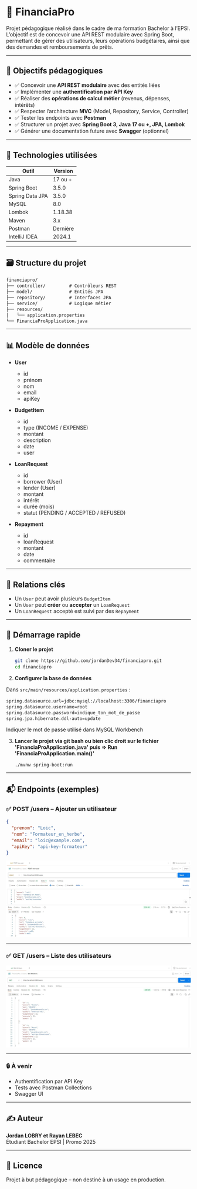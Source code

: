 
# 💼 FinanciaPro

Projet pédagogique réalisé dans le cadre de ma formation Bachelor à l’EPSI.  
L’objectif est de concevoir une API REST modulaire avec Spring Boot, permettant de gérer des utilisateurs, leurs opérations budgétaires, ainsi que des demandes et remboursements de prêts.

---

## 🎯 Objectifs pédagogiques

- ✅ Concevoir une **API REST modulaire** avec des entités liées
- ✅ Implémenter une **authentification par API Key** 
- ✅ Réaliser des **opérations de calcul métier** (revenus, dépenses, intérêts)
- ✅ Respecter l’architecture **MVC** (Model, Repository, Service, Controller)
- ✅ Tester les endpoints avec **Postman**
- ✅ Structurer un projet avec **Spring Boot 3, Java 17 ou +, JPA, Lombok**
- ✅ Générer une documentation future avec **Swagger** (optionnel)

---

## 🧱 Technologies utilisées

| Outil              | Version  |
|--------------------|----------|
| Java               | 17 ou +  |
| Spring Boot        | 3.5.0    |
| Spring Data JPA    | 3.5.0    |
| MySQL              | 8.0      |
| Lombok             | 1.18.38  |
| Maven              | 3.x      |
| Postman            | Dernière |
| IntelliJ IDEA      | 2024.1   |

---

## 🗃️ Structure du projet

```
financiapro/
├── controller/         # Contrôleurs REST
├── model/              # Entités JPA
├── repository/         # Interfaces JPA
├── service/            # Logique métier
├── resources/
│   └── application.properties
└── FinanciaProApplication.java
```

---

## 📊 Modèle de données

- **User**
    - id
    - prénom
    - nom
    - email
    - apiKey

- **BudgetItem**
    - id
    - type (INCOME / EXPENSE)
    - montant
    - description
    - date
    - user

- **LoanRequest**
    - id
    - borrower (User)
    - lender (User)
    - montant
    - intérêt
    - durée (mois)
    - statut (PENDING / ACCEPTED / REFUSED)

- **Repayment**
    - id
    - loanRequest
    - montant
    - date
    - commentaire

---

## 🔁 Relations clés

- Un `User` peut avoir plusieurs `BudgetItem`
- Un `User` peut **créer** ou **accepter** un `LoanRequest`
- Un `LoanRequest` accepté est suivi par des `Repayment`

---

## 🚀 Démarrage rapide

1. **Cloner le projet**
   ```bash
   git clone https://github.com/jordanDev34/financiapro.git
   cd financiapro
   ```

2. **Configurer la base de données**

Dans `src/main/resources/application.properties` :
   ```properties
   spring.datasource.url=jdbc:mysql://localhost:3306/financiapro
   spring.datasource.username=root
   spring.datasource.password=indique_ton_mot_de_passe
   spring.jpa.hibernate.ddl-auto=update
   ```
Indiquer le mot de passe utilisé dans MySQL Workbench

3. **Lancer le projet via git bash ou bien clic droit sur le fichier 'FinanciaProApplication.java' puis => Run 'FinanciaProApplication.main()'**
   ```bash
   ./mvnw spring-boot:run
   ```

---

## 📬 Endpoints (exemples)

### ✅ POST /users – Ajouter un utilisateur
```json
{
  "prenom": "Loic",
  "nom": "Formateur_en_herbe",
  "email": "loic@example.com",
  "apiKey": "api-key-formateur"
}
```
![Capture POSTMAN](docs/PostUserPostman.jpg)

---

### ✅ GET /users – Liste des utilisateurs
![Capture POSTMAN](docs/GetAllUsersPostman.jpg)

---

### 🔒 À venir
- Authentification par API Key
- Tests avec Postman Collections
- Swagger UI

---

## ✍️ Auteur

**Jordan LOBRY et Rayan LEBEC**  
Étudiant Bachelor EPSI | Promo 2025

---

## 📝 Licence

Projet à but pédagogique – non destiné à un usage en production.
